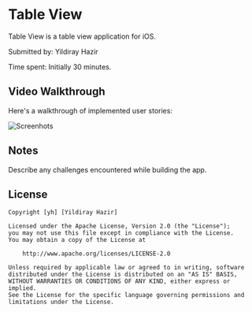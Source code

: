 # Table View

Table View is a table view application for iOS.

Submitted by: Yildiray Hazir

Time spent: Initially 30 minutes.

## Video Walkthrough 

Here's a walkthrough of implemented user stories:

![Screenhots](https://github.com/yhazir2017/tableView/master/tableView.gif)


## Notes

Describe any challenges encountered while building the app.

## License

    Copyright [yh] [Yildiray Hazir]

    Licensed under the Apache License, Version 2.0 (the "License");
    you may not use this file except in compliance with the License.
    You may obtain a copy of the License at

        http://www.apache.org/licenses/LICENSE-2.0

    Unless required by applicable law or agreed to in writing, software
    distributed under the License is distributed on an "AS IS" BASIS,
    WITHOUT WARRANTIES OR CONDITIONS OF ANY KIND, either express or implied.
    See the License for the specific language governing permissions and
    limitations under the License.

